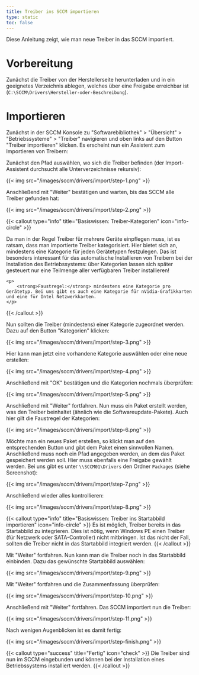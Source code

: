 ```yaml
---
title: Treiber ins SCCM importieren
type: static
toc: false
---
```


Diese Anleitung zeigt, wie man neue Treiber in das SCCM importiert.

<!--more-->

# Vorbereitung

Zunächst die Treiber von der Herstellerseite herunterladen und in ein geeignetes Verzeichnis ablegen, welches über eine Freigabe erreichbar ist (`C:\SCCM\Drivers\Hersteller-oder-Beschreibung`).

# Importieren

Zunächst in der SCCM Konsole zu "Softwarebibliothek" > "Übersicht" > "Betriebssysteme" > "Treiber" navigieren und oben links auf den Button "Treiber importieren" klicken. Es erscheint nun ein Assistent zum Importieren von Treibern:

Zunächst den Pfad auswählen, wo sich die Treiber befinden (der Import-Assistent durchsucht alle Unterverzeichnisse rekursiv):

{{< img src="/images/sccm/drivers/import/step-1.png" >}}

Anschließend mit "Weiter" bestätigen und warten, bis das SCCM alle Treiber gefunden hat:

{{< img src="/images/sccm/drivers/import/step-2.png" >}}

{{< callout type="info" title="Basiswissen: Treiber-Kategorien" icon="info-circle" >}}
    <p>
        Da man in der Regel Treiber für mehrere Geräte einpflegen muss, ist es ratsam, dass man importierte Treiber kategorisiert. Hier bietet sich an, mindestens eine Kategorie für jeden Gerätetypen festzulegen. Das ist besonders interessant für das automatische Installieren von Treibern bei der Installation des Betriebssystems: über Kategorien lassen sich später gesteuert nur eine Teilmenge aller verfügbaren Treiber installieren!
    </p>

    <p>
        <strong>Faustregel:</strong> mindestens eine Kategorie pro Gerätetyp. Bei uns gibt es auch eine Kategorie für nVidia-Grafikkarten und eine für Intel Netzwerkkarten.
    </p>
{{< /callout >}}

Nun sollten die Treiber (mindestens) einer Kategorie zugeordnet werden. Dazu auf den Button "Kategorien" klicken:

{{< img src="/images/sccm/drivers/import/step-3.png" >}}

Hier kann man jetzt eine vorhandene Kategorie auswählen oder eine neue erstellen:

{{< img src="/images/sccm/drivers/import/step-4.png" >}}

Anschließend mit "OK" bestätigen und die Kategorien nochmals überprüfen:

{{< img src="/images/sccm/drivers/import/step-5.png" >}}

Anschließend mit "Weiter" fortfahren. Nun muss ein Paket erstellt werden, was den Treiber beinhaltet (ähnlich wie die Softwareupdate-Pakete). Auch hier gilt die Faustregel der Kategorien:

{{< img src="/images/sccm/drivers/import/step-6.png" >}}

Möchte man ein neues Paket erstellen, so klickt man auf den entsprechenden Button und gibt dem Paket einen sinnvollen Namen. Anschließend muss noch ein Pfad angegeben werden, an dem das Paket gespeichert werden soll. Hier muss ebenfalls eine Freigabe gewählt werden. Bei uns gibt es unter `\\SCCM01\Drivers` den Ordner `Packages` (siehe Screenshot):

{{< img src="/images/sccm/drivers/import/step-7.png" >}}

Anschließend wieder alles kontrollieren:

{{< img src="/images/sccm/drivers/import/step-8.png" >}}

{{< callout type="info" title="Basiswissen: Treiber ins Startabbild importieren" icon="info-circle" >}}
    Es ist möglich, Treiber bereits in das Startabbild zu integrieren. Dies ist nötig, wenn Windows PE einen Treiber (für Netzwerk oder SATA-Controller) nicht mitbringen. Ist das nicht der Fall, sollten die Treiber nicht in das Startabbild integriert werden.
{{< /callout >}}

Mit "Weiter" fortfahren. Nun kann man die Treiber noch in das Startabbild einbinden. Dazu das gewünschte Startabbild auswählen:

{{< img src="/images/sccm/drivers/import/step-9.png" >}}

Mit "Weiter" fortfahren und die Zusammenfassung überprüfen:

{{< img src="/images/sccm/drivers/import/step-10.png" >}}

Anschließend mit "Weiter" fortfahren. Das SCCM importiert nun die Treiber:

{{< img src="/images/sccm/drivers/import/step-11.png" >}}

Nach wenigen Augenblicken ist es damit fertig:

{{< img src="/images/sccm/drivers/import/step-finish.png" >}}

{{< callout type="success" title="Fertig" icon="check" >}}
    Die Treiber sind nun im SCCM eingebunden und können bei der Installation eines Betriebssystems installiert werden. 
{{< /callout >}}